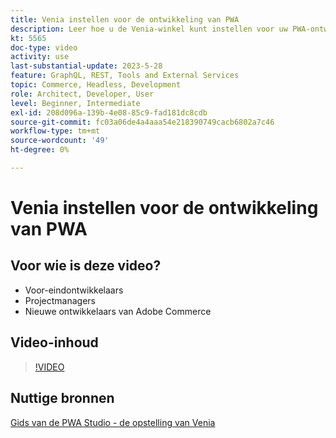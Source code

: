 ```yaml
---
title: Venia instellen voor de ontwikkeling van PWA
description: Leer hoe u de Venia-winkel kunt instellen voor uw PWA-ontwikkelingsproject.
kt: 5565
doc-type: video
activity: use
last-substantial-update: 2023-5-28
feature: GraphQL, REST, Tools and External Services
topic: Commerce, Headless, Development
role: Architect, Developer, User
level: Beginner, Intermediate
exl-id: 208d096a-139b-4e08-85c9-fad181dc8cdb
source-git-commit: fc03a06de4a4aaa54e218390749cacb6802a7c46
workflow-type: tm+mt
source-wordcount: '49'
ht-degree: 0%

---
```


# Venia instellen voor de ontwikkeling van PWA

## Voor wie is deze video?

- Voor-eindontwikkelaars
- Projectmanagers
- Nieuwe ontwikkelaars van Adobe Commerce

## Video-inhoud

>[!VIDEO](https://video.tv.adobe.com/v/35785?quality=12&learn=on)

## Nuttige bronnen

[ Gids van de PWA Studio - de opstelling van Venia ](https://developer.adobe.com/commerce/pwa-studio/tutorials/setup-storefront/)
